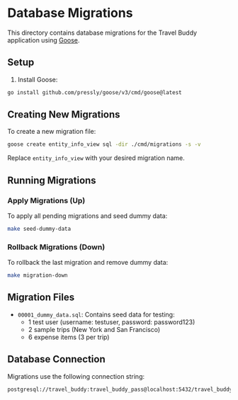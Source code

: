 # Database Migrations

This directory contains database migrations for the Travel Buddy application using [Goose](https://github.com/pressly/goose).

## Setup

1. Install Goose:
```bash
go install github.com/pressly/goose/v3/cmd/goose@latest
```

## Creating New Migrations

To create a new migration file:
```bash
goose create entity_info_view sql -dir ./cmd/migrations -s -v
```

Replace `entity_info_view` with your desired migration name.

## Running Migrations

### Apply Migrations (Up)
To apply all pending migrations and seed dummy data:
```bash
make seed-dummy-data
```

### Rollback Migrations (Down)
To rollback the last migration and remove dummy data:
```bash
make migration-down
```

## Migration Files

- `00001_dummy_data.sql`: Contains seed data for testing:
  - 1 test user (username: testuser, password: password123)
  - 2 sample trips (New York and San Francisco)
  - 6 expense items (3 per trip)

## Database Connection

Migrations use the following connection string:
```
postgresql://travel_buddy:travel_buddy_pass@localhost:5432/travel_buddy_db
```

